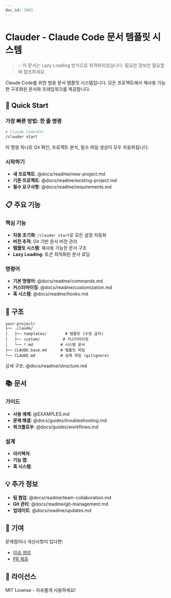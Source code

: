 ```yaml
---
doc_id: 1001
---
```


# Clauder - Claude Code 문서 템플릿 시스템

> 💡 이 문서는 Lazy Loading 방식으로 최적화되었습니다.
> 필요한 정보만 필요할 때 참조하세요.

Claude Code를 위한 범용 문서 템플릿 시스템입니다. 모든 프로젝트에서 재사용 가능한 구조화된 문서화 프레임워크를 제공합니다.

## 🚀 Quick Start

### 가장 빠른 방법: 한 줄 명령

```bash
# Claude Code에서:
/clauder start
```

이 명령 하나로 Git 확인, 프로젝트 분석, 필수 파일 생성이 모두 자동화됩니다.

### 시작하기
- **새 프로젝트**: @docs/readme/new-project.md
- **기존 프로젝트**: @docs/readme/existing-project.md
- **필수 요구사항**: @docs/readme/requirements.md

## 📋 주요 기능

### 핵심 기능
- **자동 초기화**: `/clauder start`로 모든 설정 자동화
- **버전 추적**: Git 기반 문서 버전 관리
- **템플릿 시스템**: 재사용 가능한 문서 구조
- **Lazy Loading**: 토큰 최적화된 문서 로딩

### 명령어
- **기본 명령어**: @docs/readme/commands.md
- **커스터마이징**: @docs/readme/customization.md
- **훅 시스템**: @docs/readme/hooks.md

## 📁 구조

```
your-project/
├── .claude/
│   ├── templates/        # 템플릿 (수정 금지)
│   ├── custom/          # 커스터마이징
│   └── *.md            # 시스템 문서
├── CLAUDE.base.md      # 템플릿 파일
└── CLAUDE.md           # 실제 파일 (gitignore)
```

상세 구조: @docs/readme/structure.md

## 📚 문서

### 가이드
- **사용 예제**: @EXAMPLES.md
- **문제 해결**: @docs/guides/troubleshooting.md
- **워크플로우**: @docs/guides/workflows.md

### 설계
- **아키텍처**: 
- **기능 맵**: 
- **훅 시스템**: 

## 💡 추가 정보

- **팀 협업**: @docs/readme/team-collaboration.md
- **Git 관리**: @docs/readme/git-management.md
- **업데이트**: @docs/readme/updates.md

## 🤝 기여

문제점이나 개선사항이 있다면:
- [이슈 생성](https://github.com/chanhyeok-made/clauder/issues)
- [PR 제출](https://github.com/chanhyeok-made/clauder/pulls)

## 📄 라이선스

MIT License - 자유롭게 사용하세요!